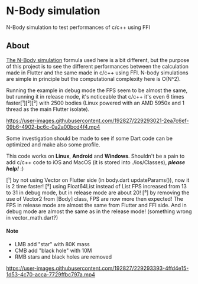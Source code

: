 # N-Body simulation

N-Body simulation to test performances of c/c++ using FFI

## About

[The N-Body simulation](https://en.wikipedia.org/wiki/N-body_simulation) formula used here is a bit different, but the purpose of this project is to see the different performances between the calculation made in Flutter and the same made in c/c++ using FFI.
N-body simulations are simple in principle but the computational complexity here is O(N^2).

Running the example in debug mode the FPS seem to be almost the same, but running it in release mode, it's 
noticeable that c/c++ it's even 6 times faster[¹][²][³] with 2500 bodies (Linux powered with an AMD 5950x and 1 thread as the main Flutter isolate).

https://user-images.githubusercontent.com/192827/229293021-2ea7c6ef-09b6-4902-bc6c-0a2a00bcd4f4.mp4

Some investigation should be made to see if some Dart code can be optimized and make also some profile.

This code works on **Linux**, **Android** and **Windows**. Shouldn't be a pain to add c/c++ code to iOS and MacOS (it is stored into ./ios/Classes), ***please help!*** :)

[¹] by not using Vector on Flutter side (in body.dart updateParams()), now it is 2 time faster!
[²] using Float64List instead of List<double> FPS increased from 13 to 31 in debug mode, but in release mode are about 20!
[³] by removing the use of Vector2 from [Body] class, FPS are now more then expected! The FPS in release mode are almost the same from Flutter and FFI side. And in debug mode are almost the same as in the release mode! (something wrong in vector_math.dart?)


#### Note

- LMB add "star" with 80K mass
- CMB add "black hole" with 10M
- RMB stars and black holes are removed

https://user-images.githubusercontent.com/192827/229293393-4ffd4e15-1d53-4c70-acca-7729ffbc797a.mp4

